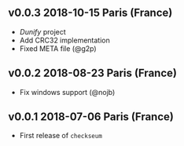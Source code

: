 v0.0.3 2018-10-15 Paris (France)
--------------------------------

- _Dunify_ project
- Add CRC32 implementation
- Fixed META file (@g2p)

v0.0.2 2018-08-23 Paris (France)
--------------------------------

- Fix windows support (@nojb)

v0.0.1 2018-07-06 Paris (France)
--------------------------------

- First release of `checkseum`
